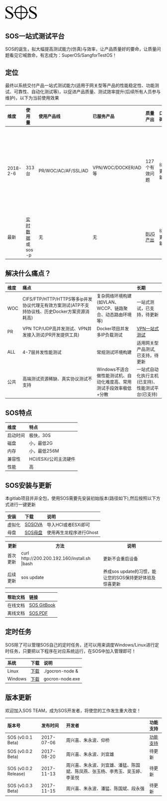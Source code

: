## ![](/assets/SOS_logo_mini.png)

## 

## SOS一站式测试平台

SOS的诞生，拟大幅提高测试能力\(仿真\)与效率，让产品质量好的要命，让质量问题看见它喊救命，有志成为：SuperOS/SangforTestOS！

## **定位**

最终以系统交付产品一站式测试能力\(适用于网关型等产品的性能稳定性、功能测试、可靠性、自动化测试等\)，以促进产品质量、测试效率提升\(后续所有人员参与维护\)，以下为当前使用效果

| **维度** | **使用量** | **使用产品线** | **已服务产品** | **质量产出** | **口碑** | **备注** |
| :--- | :--- | :--- | :--- | :--- | :--- | :--- |
| 2018-2-6 | 313台 | PR/WOC/AC/AF/SSL/AD | VPN/WOC/DOCKER/AD等 | 127个有效问题 | 待更新 | 已在VPN稳定性改进、Docker项目、WOC9.5、WOC9.1.3、产品线合入稳定性项目中运用，且当前在CASB、多产品双机专项项目中流行起来 |
| 最新 | [实时数据](http://200.200.194.160/Pages/Report) 或 sos -p | 无 | 无 | [BUG产出](http://200.200.192.160/sangfor/SOS/SOS_ROI.xlsx) | 待更新 | 待更新 |


## **解决什么痛点？**

| **维度** | **痛点** |  | **长期** |
| :--- | :--- | :--- | :--- |
| WOC | CIFS/FTP/HTTP/HTTPS等多ip并发协议代理无有效方案测试\(ATP不支持协议栈、历史Docker方案资源消耗高\) | 复杂网络环境构建\(如VLAN、WCCP、链路聚合、动态路由环境等\) | 一站式测试，已支持，待更新 |
| PR | VPN TCP/UDP高并发测试、VPN并发接入测试\(PR开发提供工具\) | Docker项目并发多IP负载测试 |  [VPN一站式测试](http://200.200.192.160/sangfor/SOS/VPN.xlsx)  |
| ALL | 4-7层并发性能测试 | 常规测试环境构建 | 适用网关型产品测试,已支持，待更新 |
| 公共 | 高端测试资源稀缺、真实协议测试不支持 | Windows不适合做性能测试机、自动化难度高、常用测试手段效率极低+分散 | 一站式自动化执行主机(已支持)、性能测试平台(已支持) |

## SOS特点

| **维度** | **特点** |
| :--- | :--- |
| 启动时间 | 极快，30S |
| 磁盘 | 小，最低2G |
| 内存 | 小，最低256M |
| 兼容性 | HCI/ESXi/公司主流硬件 |
| 性能 | 高 |

## SOS安装与更新

本gitlab项目并非全包，使用SOS需要先安装初始版本(路径如下),然后按照以下方式进行一键更新


| **安装** | **下载** | **说明** |
| :--- | :--- | :--- |
| 虚拟化 | [SOSOVA](http://200.200.192.160/sangfor/SOSOVA.ova) | 导入HCI或者ESXi即可 |
| 母盘 | [SOS母盘](http://200.200.192.160/sangfor/SOSMUPAN.zip) | 使用再生龙程序进行Ghost |

<table>
  <tr>
    <th><b>更新</b></th>
    <th><b>方法</b></th>
    <th><b>说明</b></th>
  </tr>
  <tr>
    <td>首次更新 </td>
    <td>curl http://200.200.192.160/install.sh |bash</td>
    <td>更新不会重启设备</td>    
  </tr>
  <tr>
    <td>后续更新</td>
    <td>sos update</td>
    <td>养成sos update的习惯，能让您的SOS保持更好体验及惊喜更新</td>    
  </tr>
</table>

| **帮助文档** | **链接** |
| :--- | :--- |
| 在线文档 | [SOS GitBook](https://testsos.gitbooks.io/sos/content/) |
| 离线文档 | [SOS.PDF](http://200.200.192.160/sangfor/sos.pdf) |

## 定时任务

SOS除了可以管理SOS自己的定时任务，还可以用来调度Windows/Linux进行定时任务，只要把以下程序在对应系统运行，在SOS中加入管理即可！

| **系统** | **下载** | **说明** |
| :--- | :--- | :--- |
| Linux | [下载](http://200.200.192.160/sangfor/SOS/gocron/gocron-node) | ./gocron-node & |
| Windows | [下载](http://200.200.192.160/sangfor/SOS/gocron/gocron-node.exe) |  gocron-node.exe |


## 版本更新

欢迎加入SOS TEAM，成为SOS开发者，将使您的工作发生重大改变！

| **版本号** | **发布时间** | **开发者** | **功能支持** |
| :--- | :--- | :--- | :--- |
| SOS \(v0.0.1 Beta\) | 2017-07-06 | 周兴喜、朱永波、仰桥 | [功能支持](http://200.200.192.160/sangfor/SOS/SOSv0.0.1_Beta.xls) |
| SOS \(v0.0.2 Beta\) | 2017-08-20 | 周兴喜、朱永波、刘宜雄 | 待更新 |
| SOS \(v0.0.2 Release\) | 2017-11-13 | 周兴喜、朱永波、刘宜雄、潘猛、陈国斌、陈凤燕、张玉杨、李秀玉、吴玉婷、李圣悦 | 待更新 |
| SOS \(v0.0.3 Beta\) | 2017-11-15 | 周兴喜、朱永波、潘猛、陈国斌、段永强 | 待更新 |


